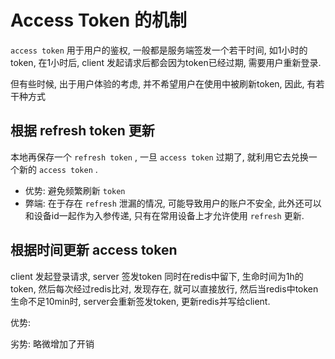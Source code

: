 <!--
Created: Tue Jul 28 2020 21:19:54 GMT+0800 (China Standard Time)
Modified: Fri Jul 31 2020 15:29:32 GMT+0800 (China Standard Time)
-->

# Access Token 的机制

`access token` 用于用户的鉴权, 一般都是服务端签发一个若干时间, 如1小时的token, 在1小时后, client 发起请求后都会因为token已经过期, 需要用户重新登录.

但有些时候, 出于用户体验的考虑, 并不希望用户在使用中被刷新token, 因此, 有若干种方式

## 根据 refresh token 更新 

本地再保存一个 `refresh token` , 一旦 `access token` 过期了, 就利用它去兑换一个新的 `access token` .

* 优势: 避免频繁刷新 `token`
* 弊端: 在于存在 `refresh` 泄漏的情况, 可能导致用户的账户不安全, 此外还可以和设备id一起作为入参传递, 只有在常用设备上才允许使用 `refresh` 更新.

## 根据时间更新 access token

client 发起登录请求, server 签发token 同时在redis中留下, 生命时间为1h的token, 然后每次经过redis比对, 发现存在, 就可以直接放行, 然后当redis中token生命不足10min时, server会重新签发token, 更新redis并写给client.

优势: 

劣势: 略微增加了开销
